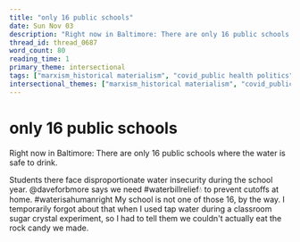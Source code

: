 ```yaml
---
title: "only 16 public schools"
date: Sun Nov 03
description: "Right now in Baltimore: There are only 16 public schools where the water is safe to drink."
thread_id: thread_0687
word_count: 80
reading_time: 1
primary_theme: intersectional
tags: ["marxism_historical materialism", "covid_public health politics"]
intersectional_themes: ["marxism_historical materialism", "covid_public health politics"]
---
```


# only 16 public schools

Right now in Baltimore: 
There are only 16 public schools where the water is safe to drink. 

Students there face disproportionate water insecurity during the school year. @daveforbmore says we need #waterbillrelief💧 to prevent cutoffs at home. #waterisahumanright My school is not one of those 16, by the way. I temporarily forgot about that when I used tap water during a classroom sugar crystal experiment, so I had to tell them we couldn't actually eat the rock candy we made.